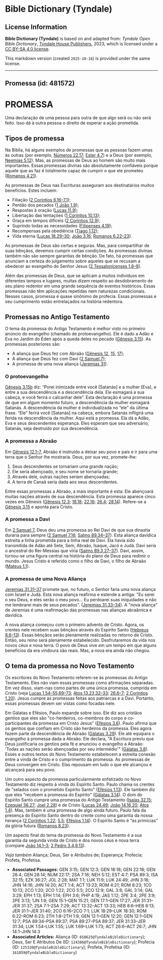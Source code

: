 # Bible Dictionary (Tyndale)

## License Information

**Bible Dictionary (Tyndale)** is based on and adapted from: _Tyndale Open Bible Dictionary_, [Tyndale House Publishers](https://tyndaleopenresources.com/), 2023, which is licensed under a [CC BY-SA 4.0 license](https://creativecommons.org/licenses/by-sa/4.0/legalcode.en).

This markdown version (created `2025-10-16`) is provided under the same license.



--------------------------------

## Promessa (id: 481572)

PROMESSA
========

Uma declaração de uma pessoa para outra de que algo será ou não será feito. Isso dá à outra pessoa o direito de esperar a ação prometida.

Tipos de promessa
-----------------

Na Bíblia, há alguns exemplos de promessas que as pessoas fazem umas às outras (por exemplo, [Números 22\.17](https://ref.ly/Num22:17); [Ester 4\.7](https://ref.ly/Esth4:7)) e a Deus (por exemplo, [Neemias 5\.12](https://ref.ly/Neh5:12)). Mas, as promessas de Deus ao homem são muito mais importantes. Essas promessas divinas são absolutamente confiáveis porque aquele que as faz é totalmente capaz de cumprir o que ele prometeu ([Romanos 4\.21](https://ref.ly/Rom4:21)).

As promessas de Deus nas Escrituras asseguram aos destinatários muitos benefícios. Estes incluem:

* Filiação ([2 Coríntios 6\.16–7\.1](https://ref.ly/2Cor6:16-2Cor7:1));
* Perdão dos pecados ([1 João 1\.9](https://ref.ly/1John1:9));
* Respostas à oração ([Lucas 11\.9](https://ref.ly/Luke11:9));
* Libertação das tentações ([1 Coríntios 10\.13](https://ref.ly/1Cor10:13));
* Graça em tempos difíceis ([2 Coríntios 12\.9](https://ref.ly/2Cor12:9));
* Suprindo todas as necessidades ([Filipenses 4\.19](https://ref.ly/Phil4:19));
* Recompensas pela obediência ([Tiago 1\.12](https://ref.ly/Jas1:12));
* Vida eterna ([Lucas 18\.29–30](https://ref.ly/Luke18:29-Luke18:30); [João 3\.16](https://ref.ly/John3:16); [Romanos 6\.22–23](https://ref.ly/Rom6:22-Rom6:23)).

As promessas de Deus são certas e seguras. Mas, para compartilhar de suas bênçãos, devemos cumprir certas condições. As promessas divinas também não são sempre garantias de bênção. De fato, há promessas que anunciam a certeza do julgamento sobre aqueles que se recusam a obedecer ao evangelho do Senhor Jesus ([2 Tessalonicenses 1\.8–9](https://ref.ly/2Thess1:8-2Thess1:9)).

Além das promessas de Deus, que se aplicam a muitos indivíduos em diferentes tempos e lugares, muitas dizem respeito ao desdobramento de seu plano redentor em uma grande sequência de eventos históricos. Essas promessas não têm aplicações repetidas nem naturezas condicionais. Nesses casos, promessa é quase sinônimo de profecia. Essas promessas e seu cumprimento estão entrelaçados na história redentora.

Promessas no Antigo Testamento
------------------------------

O tema da promessa do Antigo Testamento é melhor visto no primeiro anúncio do evangelho (chamado de protoevangelho). Ele é dado a Adão e Eva no Jardim do Éden após a queda deles no pecado ([Gênesis 3\.15](https://ref.ly/Gen3:15)). As promessas posteriores são:

* A aliança que Deus fez com Abraão ([Gênesis 12,](https://ref.ly/Gen12:1-Gen12:20) [15,](https://ref.ly/Gen15:1-Gen15:21) [17](https://ref.ly/Gen17:1-Gen17:27));
* A aliança que Deus fez com Davi ([2 Samuel 7](https://ref.ly/2Sam7:1-2Sam7:29));
* A promessa de uma nova aliança ([Jeremias 31](https://ref.ly/Jer31:1-Jer31:40)).

### O protoevangelho

[Gênesis 3\.15b](https://ref.ly/Gen3:15) diz: “Porei inimizade entre você \[Satanás] e a mulher \[Eva], e entre a sua descendência e a descendência dela. Ele esmagará a sua cabeça, e você ferirá o calcanhar dele”. Esta declaração é uma promessa de que em algum momento futuro, a descendência da mulher esmagará Satanás. A descendência da mulher é individualizada no “ele” da última frase. “Ele” ferirá você \[Satanás] na cabeça, embora Satanás infligirá uma ferida na descendência da mulher. Aqui está a promessa. Ela dá a Adão, Eva e seus descendentes esperança. Eles esperam que seu adversário, Satanás, seja destruído por sua descendência.

### A promessa a Abraão

Em [Gênesis 12\.1–7,](https://ref.ly/Gen12:1-Gen12:7) Abraão é instruído a deixar seu povo e país e ir para uma terra que o Senhor lhe mostraria. Deus, por sua vez, promete\-lhe:

1. Seus descendentes se tornariam uma grande nação;
2. Ele seria abençoado, e seu nome se tornaria grande;
3. Através dele, outras nações seriam abençoadas;
4. A terra de Canaã seria dada aos seus descendentes.

Entre essas promessas a Abraão, a mais importante é esta: Ele abençoará muitas nações através de sua descendência. Esta promessa aparece cinco vezes em Gênesis ([Gênesis 12\.3](https://ref.ly/Gen12:3); [18\.18](https://ref.ly/Gen18:18); [22\.18](https://ref.ly/Gen22:18); [26\.4](https://ref.ly/Gen26:4); [28\.14](https://ref.ly/Gen28:14)). Refere\-se a [Gênesis 3\.15](https://ref.ly/Gen3:15) e aponta para Cristo.

### A promessa a Davi

Em [2 Samuel 7](https://ref.ly/2Sam7:1-2Sam7:29), Deus deu uma promessa ao Rei Davi de que sua dinastia duraria para sempre ([2 Samuel 7\.16](https://ref.ly/2Sam7:16); [Salmo 89\.34–37](https://ref.ly/Ps89:34-Ps89:37)). Esta aliança davídica estreita a linha prometida para a linha real de Davi. Ela havia sido transmitida de Adão até Sete, Sem, Abraão, Isaque, Jacó e Judá. Davi seria o ancestral do Rei\-Messias que viria ([Salmo 89\.3,27–37](https://ref.ly/Ps89:3)). Davi, assim, tornou\-se uma figura central na história do plano de Deus para redimir o mundo. Jesus Cristo é referido como o filho de Davi, o filho de Abraão ([Mateus 1\.1](https://ref.ly/Matt1:1)).

### A promessa de uma Nova Aliança

[Jeremias 31\.31–37](https://ref.ly/Jer31:31-Jer31:37) promete que, no futuro, o Senhor faria uma nova aliança com Israel e Judá. Esta nova aliança reafirma e estende a antiga: "Eu serei o seu Deus, e eles serão o meu povo... Eu perdoarei suas iniquidades e não me lembrarei mais de seus pecados”. ([Jeremias 31\.33–34](https://ref.ly/Jer31:33-Jer31:34)). A "nova aliança" de Jeremias é uma reafirmação das promessas nas alianças abraâmica e davídica.

A nova aliança começou com o primeiro advento de Cristo. Agora, os crentes nele recebem suas bênçãos através do Espírito Santo ([Hebreus 8\.6–13](https://ref.ly/Heb8:6-Heb8:13)). Essas bênçãos serão plenamente realizadas no retorno de Cristo. Então, seu reino será plenamente estabelecido. Desfrutaremos da vida nos novos céus e nova terra. O povo de Deus vive em um tempo em que alguns benefícios da era vindoura são reais. Mas, a nova era ainda não chegou.

O tema da promessa no Novo Testamento
-------------------------------------

Os escritores do Novo Testamento referem\-se às promessas do Antigo Testamento. Eles não viam essas promessas como afirmações separadas. Em vez disso, viam\-nas como partes de uma única promessa, cumprida em Cristo (veja [Lucas 1\.54–55,69–73](https://ref.ly/Luke1:54-Luke1:55); [Atos 13\.23,32–33](https://ref.ly/Acts13:23); [26\.6–7](https://ref.ly/Acts26:6-Acts26:7); [2 Coríntios 1\.20](https://ref.ly/2Cor1:20)). Jesus cumpre as promessas feitas aos patriarcas e a Davi. Portanto, essas promessas devem ser vistas como focadas nele.

Em Gálatas e Efésios, Paulo expande sobre isso. Ele diz aos cristãos gentios que eles são "co\-herdeiros, co\-membros do corpo e co\-participantes da promessa em Cristo Jesus" ([Efésios 3\.6](https://ref.ly/Eph3:6)). Paulo afirma que os gentios que confiam em Cristo são herdeiros da promessa. Eles agora fazem parte da descendência de Abraão ([Gálatas 3\.29](https://ref.ly/Gal3:29)). Ele até equipara o evangelho à promessa dada a Abraão. Ele declara, "A Escritura previu que Deus justificaria os gentios pela fé e anunciou o evangelho a Abraão: 'Todas as nações serão abençoadas por seu intermédio'" ([Gálatas 3\.8](https://ref.ly/Gal3:8)). Esses e outros textos do Novo Testamento estabelecem a estreita conexão entre a vinda de Cristo e o cumprimento da promessa. As promessas de Deus convergem em Cristo. Elas repousam em tudo o que ele alcançou e alcançará para seu povo.

Um outro aspecto da promessa particularmente enfatizado no Novo Testamento diz respeito à vinda do Espírito Santo. Paulo chama os crentes de "selados com o prometido Espírito Santo" ([Efésios 1\.13](https://ref.ly/Eph1:13)). Ele também diz que eles "recebem a promessa do Espírito" ([Gálatas 3\.14](https://ref.ly/Gal3:14)). O dom do Espírito Santo cumpre uma promessa do Antigo Testamento ([Isaías 32\.15](https://ref.ly/Isa32:15); [Ezequiel 36\.27](https://ref.ly/Ezek36:27); [Joel 2\.28](https://ref.ly/Joel2:28)) e de Cristo ([Lucas 24\.49](https://ref.ly/Luke24:49); [João 14\.16,20](https://ref.ly/John14:16); [Atos 1\.4](https://ref.ly/Acts1:4)). Mas, também é uma promessa de algo ainda futuro. Paulo fala da presença do Espírito Santo dentro do crente como uma garantia da nossa herança ([2 Coríntios 1\.22](https://ref.ly/2Cor1:22); [5\.5](https://ref.ly/2Cor5:5); [Efésios 1\.14](https://ref.ly/Eph1:14)). O Espírito Santo é “as primícias” da glória futura ([Romanos 8\.23](https://ref.ly/Rom8:23)).

Um aspecto final do tema da promessa do Novo Testamento é a sua garantia da segunda vinda de Cristo e dos novos céus e nova terra (compare [João 14\.1–3](https://ref.ly/John14:1-John14:3); [2 Pedro 3\.4,9,13](https://ref.ly/2Pet3:4)).

*Veja também* Aliança; Deus, Ser e Atributos de; Esperança; Profecia; Profeta, Profetisa.

* **Associated Passages:** GEN 3:15; GEN 12:3; GEN 18:18; GEN 22:18; GEN 26:4; GEN 28:14; NUM 22:17; 2SA 7:16; NEH 5:12; EST 4:7; PSA 89:3; ISA 32:15; EZK 36:27; JOL 2:28; MAT 1:1; LUK 11:9; LUK 24:49; JHN 3:16; JHN 14:16; JHN 14:20; ACT 1:4; ACT 13:23; ROM 4:21; ROM 8:23; 1CO 10:13; 2CO 1:20; 2CO 1:22; 2CO 5:5; 2CO 12:9; GAL 3:8; GAL 3:14; GAL 3:29; EPH 1:13; EPH 1:14; EPH 3:6; PHP 4:19; JAS 1:12; 2PE 3:4; 2PE 3:9; 2PE 3:13; 1JN 1:9; GEN 15:1–GEN 15:21; GEN 17:1–GEN 17:27; JER 31:31–JER 31:37; 2SA 7:1–2SA 7:29; ACT 13:32–ACT 13:33; HEB 8:6–HEB 8:13; JER 31:1–JER 31:40; 2CO 6:16–2CO 7:1; LUK 18:29–LUK 18:30; ROM 6:22–ROM 6:23; 2TH 1:8–2TH 1:9; GEN 12:1–GEN 12:20; GEN 12:1–GEN 12:7; PSA 89:34–PSA 89:37; PSA 89:27–PSA 89:37; JER 31:33–JER 31:34; LUK 1:54–LUK 1:55; LUK 1:69–LUK 1:73; ACT 26:6–ACT 26:7; JHN 14:1–JHN 14:3
* **Associated Articles:** Aliança (ID: `658625@TyndaleBibleDictionary`); Deus, Ser E Atributos De (ID: `124386@TyndaleBibleDictionary`); Profecia (ID: `125320@TyndaleBibleDictionary`); Profeta, Profetisa (ID: `161859@TyndaleBibleDictionary`)

